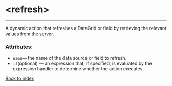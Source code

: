 # \<refresh>

---

A dynamic action that refreshes a DataGrid or field by retrieving the relevant values from the server.

### Attributes:
* `name`&mdash; the name of the data source or field to refresh.
* `if`(optional) &mdash; an expression that, if specified, is evaluated by the expression handler to determine whether the action executes.

[Back to index](./README.md)